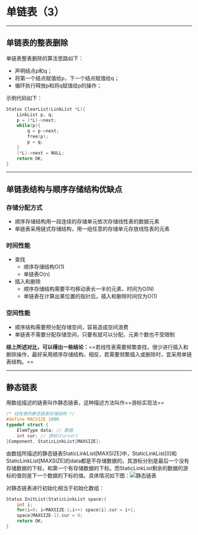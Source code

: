 # 单链表（3）

---

## 单链表的整表删除

单链表整表删除的算法思路如下：

- 声明结点p和q；
- 将第一个结点赋值给p，下一个结点赋值给q；
- 循环执行释放p和将q赋值给p的操作；

示例代码如下：

```c
Status ClearList(LinkList *L){
    LinkList p, q;
    p = (*L)->next;
    while(p){
        q = p->next;
        free(p);
        p = q;
    }
    (*L)->next = NULL;
    return OK;
}
```

---

## 单链表结构与顺序存储结构优缺点

### 存储分配方式

- 顺序存储结构用一段连续的存储单元依次存储线性表的数据元素
- 单链表采用链式存储结构，用一组任意的存储单元存放线性表的元素

### 时间性能

- 查找
  - 顺序存储结构O(1)
  - 单链表O(n)
- 插入和删除
  - 顺序存储结构需要平均移动表长一半的元素，时间为O(N)
  - 单链表在计算出某位置的指针后，插入和删除时间仅为O(1)

### 空间性能

- 顺序结构需要预分配存储空间，容易造成空间浪费
- 单链表不需要分配存储空间，只要有就可以分配，元素个数也不受限制

**综上所述对比，可以得出一些结论：**==若线性表需要频繁查找，很少进行插入和删除操作，最好采用顺序存储结构，相反，若需要频繁插入或删除时，宜采用单链表结构。==

---

## 静态链表

用数组描述的链表叫作静态链表，这种描述方法叫作==游标实现法==

```c
/* 线性表的静态链表存储结构 */
#define MACSIZE 1000
typedef struct {
    ElemType data; // 数据
    int cur; // 游标(Cursor)
}Component, StaticLinkList[MAXSIZE];
```

由数组所描述的静态链表StaticLinkList[MAXSIZE]中，StaticLinkList[0]和StaticLinkList[MAXSIZE]的data都是不存储数据的。其游标分别是最后一个没有存储数据的下标，和第一个有存储数据的下标。而StaticLinkList剩余的数据的游标的值则是下一个数据的下标的值。具体情况如下图：![静态链表](https://github.com/sinbasarafollower/pratice_code/blob/master/%E6%95%B0%E6%8D%AE%E7%BB%93%E6%9E%84%E5%92%8C%E7%AE%97%E6%B3%95%E7%AC%94%E8%AE%B0/%E9%9D%99%E6%80%81%E9%93%BE%E8%A1%A8.png)

对静态链表进行初始化相当于初始化数组：

```c
Status InitList(StaticLinkList space){
    int i;
    for(i=0; i<MAXSIZE-1;i++) space[i].cur = i+1;
    space[MAXSIZE-1].cur = 0;
    return OK;
}
```

